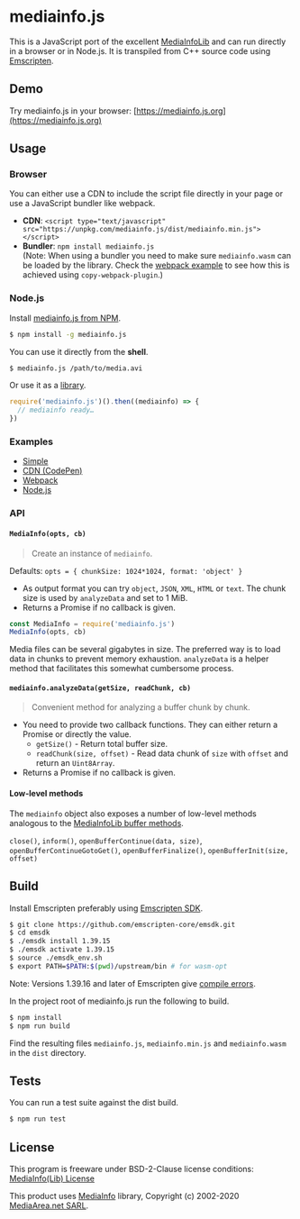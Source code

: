 # mediainfo.js

This is a JavaScript port of the excellent
[MediaInfoLib](https://mediaarea.net/en/MediaInfo) and can run directly in a
browser or in Node.js. It is transpiled from C++ source code using
[Emscripten](http://emscripten.org/).

## Demo

Try mediainfo.js in your browser: [https://mediainfo.js.org](https://mediainfo.js.org)

## Usage

### Browser

You can either use a CDN to include the script file directly in your page or
use a JavaScript bundler like webpack.

- **CDN**: `<script type="text/javascript" src="https://unpkg.com/mediainfo.js/dist/mediainfo.min.js"></script>`
- **Bundler**: `npm install mediainfo.js`  
  (Note: When using a bundler you need to make sure `mediainfo.wasm` can be loaded by the library. Check the [webpack example](https://github.com/buzz/mediainfo.js/blob/50830088bd775942a3962416ce61f759b13bc7c2/webpack.config.js#L34) to see how this is achieved using `copy-webpack-plugin`.)

### Node.js

Install [mediainfo.js from NPM](https://www.npmjs.com/package/mediainfo.js).

```sh
$ npm install -g mediainfo.js
```

You can use it directly from the **shell**.

```sh
$ mediainfo.js /path/to/media.avi
```

Or use it as a [library](#api).

```js
require('mediainfo.js')().then((mediainfo) => {
  // mediainfo ready…
})
```

### Examples

- [Simple](https://github.com/buzz/mediainfo.js/tree/master/examples/browser-simple)
- [CDN (CodePen)](https://codepen.io/buzzone/pen/eYNjJrx)
- [Webpack](https://github.com/buzz/mediainfo.js/tree/gh-pages-src)
- [Node.js](https://github.com/buzz/mediainfo.js/tree/master/examples/node-cli/cli.js)

### API

#### `MediaInfo(opts, cb)`

> Create an instance of `mediainfo`.

Defaults: `opts = { chunkSize: 1024*1024, format: 'object' }`

- As output format you can try `object`, `JSON`, `XML`, `HTML` or `text`. The
  chunk size is used by `analyzeData` and set to 1 MiB.
- Returns a Promise if no callback is given.

```js
const MediaInfo = require('mediainfo.js')
MediaInfo(opts, cb)
```

Media files can be several gigabytes in size. The preferred way is to load data
in chunks to prevent memory exhaustion. `analyzeData` is a helper method that
facilitates this somewhat cumbersome process.

#### `mediainfo.analyzeData(getSize, readChunk, cb)`

> Convenient method for analyzing a buffer chunk by chunk.

- You need to provide two callback functions. They can either return a Promise
  or directly the value.
  - `getSize()` - Return total buffer size.
  - `readChunk(size, offset)` - Read data chunk of `size` with `offset` and
    return an `Uint8Array`.
- Returns a Promise if no callback is given.

#### Low-level methods

The `mediainfo` object also exposes a number of low-level methods analogous to
the
[MediaInfoLib buffer methods](https://mediaarea.net/en/MediaInfo/Support/SDK/Buffers).

`close()`, `inform()`, `openBufferContinue(data, size)`,
`openBufferContinueGotoGet()`, `openBufferFinalize()`,
`openBufferInit(size, offset)`

## Build

Install Emscripten preferably using
[Emscripten SDK](https://emscripten.org/docs/getting_started/downloads.html#installation-instructions).

```bash
$ git clone https://github.com/emscripten-core/emsdk.git
$ cd emsdk
$ ./emsdk install 1.39.15
$ ./emsdk activate 1.39.15
$ source ./emsdk_env.sh
$ export PATH=$PATH:$(pwd)/upstream/bin # for wasm-opt
```

Note: Versions 1.39.16 and later of Emscripten give
[compile errors](https://github.com/buzz/mediainfo.js/issues/29).

In the project root of mediainfo.js run the following to build.

```sh
$ npm install
$ npm run build
```

Find the resulting files `mediainfo.js`, `mediainfo.min.js` and `mediainfo.wasm`
in the `dist` directory.

## Tests

You can run a test suite against the dist build.

```sh
$ npm run test
```

## License

This program is freeware under BSD-2-Clause license conditions:
[MediaInfo(Lib) License](https://mediaarea.net/en/MediaInfo/License)

This product uses [MediaInfo](https://mediaarea.net/en/MediaInfo) library,
Copyright (c) 2002-2020 [MediaArea.net SARL](mailto:Info@MediaArea.net).
